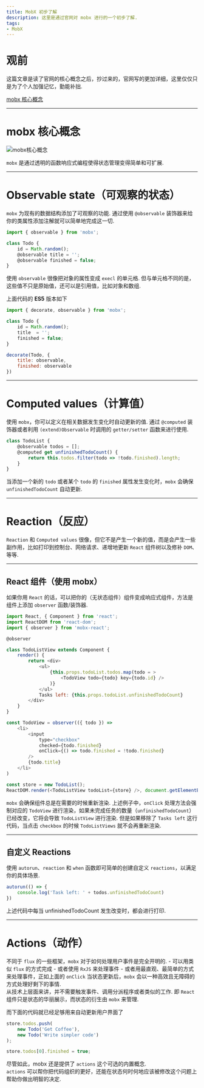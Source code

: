```yaml
---
title: MobX 初步了解
description: 这里是通过官网对 mobx 进行的一个初步了解.
tags:
- MobX
---
```


# 观前

这篇文章是读了官网的核心概念之后，抄过来的，官网写的更加详细，这里仅仅只是为了个人加强记忆，勤能补拙.

[mobx 核心概念](https://cn.mobx.js.org/intro/overview.html)

***

# mobx 核心概念

![mobx核心概念](https://z3.ax1x.com/2021/06/26/R3ONhq.png)

`mobx` 是通过透明的函数响应式编程使得状态管理变得简单和可扩展.

***

# Observable state（可观察的状态）

`mobx` 为现有的数据结构添加了可观察的功能. 通过使用 `@observable` 装饰器来给你的类属性添加注解就可以简单地完成这一切.

```js
import { observable } from 'mobx';

class Todo {
    id = Math.random();
    @observable title = '';
    @observable finished = false;
}
```

使用 `observable` 很像把对象的属性变成 `execl` 的单元格. 但与单元格不同的是，这些值不只是原始值，还可以是引用值，比如对象和数组.<br>

上面代码的 **ES5** 版本如下

```js
import { decorate, observable } from 'mobx';

class Todo {
    id = Math.random();
    title  = '';
    finished = false;
}

decorate(Todo, {
    title: observable,
    finished: observable
})
```

***

# Computed values（计算值）

使用 `mobx`，你可以定义在相关数据发生变化时自动更新的值. 通过 `@computed` 装饰器或者利用 `(extend)Observable` 时调用的 `getter/setter` 函数来进行使用.

```js
class TodoList {
    @observable todos = [];
    @computed get unfinishedTodoCount() {
        return this.todos.filter(todo => !todo.finished).length;
    }
}
```

当添加一个新的 `todo` 或者某个 `todo` 的 `finished` 属性发生变化时，`mobx` 会确保 `unfinishedTodoCount` 自动更新.

***

# Reaction（反应）

`Reaction` 和 `Computed values` 很像，但它不是产生一个新的值，而是会产生一些副作用，比如打印到控制台、网络请求、递增地更新 `React` 组件树以及修补 `DOM`、等等.

***

## React 组件（使用 mobx）

如果你用 `React` 的话，可以把你的（无状态组件）组件变成响应式组件，方法是组件上添加 `observer` 函数/装饰器. 

```js
import React, { Component } from 'react';
import ReactDOM from 'react-dom';
import { observer } from 'mobx-react';

@observer

class TodoListView extends Component {
    render() {
        return <div>
            <ul>
                {this.props.todoList.todos.map(todo = > 
                    <TodoView todo={todo} key={todo.id} />
                )}
            </ul>
            Tasks left: {this.props.todoList.unfinishedTodoCount}
        </div>
    }
}

const TodoView = observer(({ todo }) => 
    <li>
        <input
            type="checkbox"
            checked={todo.finished}
            onClick={() => todo.finished = !todo.finished}
        />
        {todo.title}
    </li>
)

const store = new TodoList();
ReactDOM.render(<TodoListView todoList={store} />, document.getElementById('mount'));
```

`mobx` 会确保组件总是在需要的时候重新渲染. 上述例子中，`onClick` 处理方法会强制对应的 `TodoView` 进行渲染，如果未完成任务的数量（`unfinishedTodoCount`）已经改变，它将会导致 `TodoListView` 进行渲染. 但是如果移除了 `Tasks left` 这行代码，当点击 `checkbox` 的时候 `TodoListViews` 就不会再重新渲染.

***

## 自定义 Reactions

使用 `autorun`、`reaction` 和 `when` 函数即可简单的创建自定义 `reactions`，以满足你的具体场景.

```js
autorun(() => {
    console.log('Task left: ' + todos.unfinishedTodoCount)
})
```

上述代码中每当 unfinishedTodoCount 发生改变时，都会进行打印.

***

# Actions（动作）

不同于 `flux` 的一些框架，`mobx` 对于如何处理用户事件是完全开明的.
    - 可以用类似 `flux` 的方式完成
    - 或者使用 `RxJS` 来处理事件
    - 或者用最直观、最简单的方式来处理事件，正如上面的 `onClick`
当状态更新后，`mobx` 会以一种高效且无障碍的方式处理好剩下的事情.<br>
从技术上层面来讲，并不需要触发事件、调用分派程序或者类似的工作. 即 `React` 组件只是状态的华丽展示，而状态的衍生由 `mobx` 来管理.<br>

而下面的代码就已经足够用来自动更新用户界面了
```js
store.todos.push(
    new Todo('Get Coffee'),
    new Todo('Write simpler code')
);

store.todos[0].finished = true;
```

尽管如此，mobx 还是提供了 `actions` 这个可选的内置概念.<br>
`actions` 可以帮你把代码组织的更好，还能在状态何时何地应该被修改这个问题上帮助你做出明智的决定.
